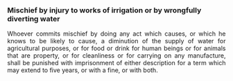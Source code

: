 ### Mischief by injury to works of irrigation or by wrongfully diverting water
<div style="text-align: justify">

Whoever commits mischief by doing any act which causes, or which he knows to be likely to cause, a diminution of the supply of water for agricultural purposes, or for food or drink for human beings or for animals that are property, or for cleanliness or for carrying on any manufacture, shall be punished with imprisonment of either description for a term which may extend to five years, or with a fine, or with both.

</div>
